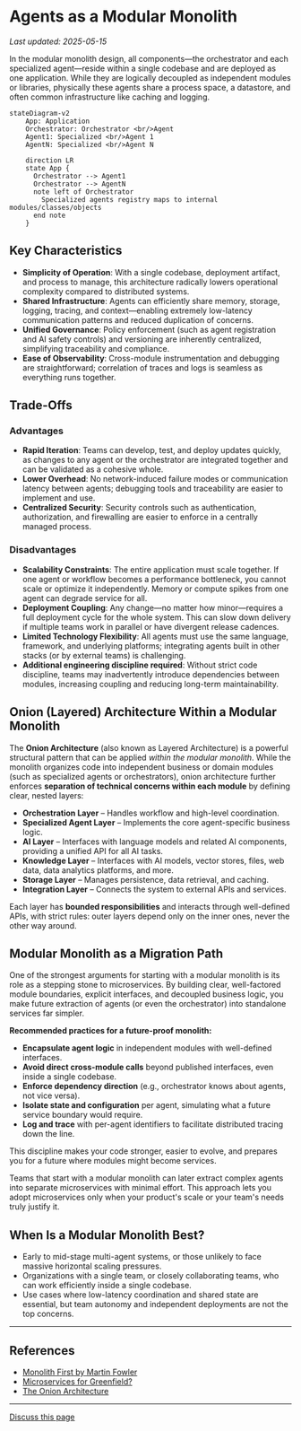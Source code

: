 # Agents as a Modular Monolith

_Last updated: 2025-05-15_

In the modular monolith design, all components—the orchestrator and each
specialized agent—reside within a single codebase and are deployed as one
application. While they are logically decoupled as independent modules or
libraries, physically these agents share a process space, a datastore, and often
common infrastructure like caching and logging.

```mermaid
stateDiagram-v2
    App: Application
    Orchestrator: Orchestrator <br/>Agent
    Agent1: Specialized <br/>Agent 1
    AgentN: Specialized <br/>Agent N

    direction LR
    state App {
      Orchestrator --> Agent1
      Orchestrator --> AgentN
      note left of Orchestrator
        Specialized agents registry maps to internal modules/classes/objects
      end note
    }
```

## Key Characteristics

- **Simplicity of Operation**: With a single codebase, deployment artifact, and
  process to manage, this architecture radically lowers operational complexity
  compared to distributed systems.
- **Shared Infrastructure**: Agents can efficiently share memory, storage,
  logging, tracing, and context—enabling extremely low-latency communication
  patterns and reduced duplication of concerns.
- **Unified Governance**: Policy enforcement (such as agent registration and AI
  safety controls) and versioning are inherently centralized, simplifying
  traceability and compliance.
- **Ease of Observability**: Cross-module instrumentation and debugging are
  straightforward; correlation of traces and logs is seamless as everything runs
  together.

## Trade-Offs

### Advantages

- **Rapid Iteration**: Teams can develop, test, and deploy updates quickly, as
  changes to any agent or the orchestrator are integrated together and can be
  validated as a cohesive whole.
- **Lower Overhead**: No network-induced failure modes or communication latency
  between agents; debugging tools and traceability are easier to implement and
  use.
- **Centralized Security**: Security controls such as authentication,
  authorization, and firewalling are easier to enforce in a centrally managed
  process.

### Disadvantages

- **Scalability Constraints**: The entire application must scale together. If
  one agent or workflow becomes a performance bottleneck, you cannot scale or
  optimize it independently. Memory or compute spikes from one agent can degrade
  service for all.
- **Deployment Coupling**: Any change—no matter how minor—requires a full
  deployment cycle for the whole system. This can slow down delivery if multiple
  teams work in parallel or have divergent release cadences.
- **Limited Technology Flexibility**: All agents must use the same language,
  framework, and underlying platforms; integrating agents built in other stacks
  (or by external teams) is challenging.
- **Additional engineering discipline required**: Without strict code
  discipline, teams may inadvertently introduce dependencies between modules,
  increasing coupling and reducing long-term maintainability.

## Onion (Layered) Architecture Within a Modular Monolith

The **Onion Architecture** (also known as Layered Architecture) is a powerful
structural pattern that can be applied _within the modular monolith_. While the
monolith organizes code into independent business or domain modules (such as
specialized agents or orchestrators), onion architecture further enforces
**separation of technical concerns within each module** by defining clear,
nested layers:

- **Orchestration Layer** – Handles workflow and high-level coordination.
- **Specialized Agent Layer** – Implements the core agent-specific business
  logic.
- **AI Layer** – Interfaces with language models and related AI components,
  providing a unified API for all AI tasks.
- **Knowledge Layer** – Interfaces with AI models, vector stores, files, web
  data, data analytics platforms, and more.
- **Storage Layer** – Manages persistence, data retrieval, and caching.
- **Integration Layer** – Connects the system to external APIs and services.

Each layer has **bounded responsibilities** and interacts through well-defined
APIs, with strict rules: outer layers depend only on the inner ones, never the
other way around.

## Modular Monolith as a Migration Path

One of the strongest arguments for starting with a modular monolith is its role
as a stepping stone to microservices. By building clear, well-factored module
boundaries, explicit interfaces, and decoupled business logic, you make future
extraction of agents (or even the orchestrator) into standalone services far
simpler.

**Recommended practices for a future-proof monolith:**

- **Encapsulate agent logic** in independent modules with well-defined
  interfaces.
- **Avoid direct cross-module calls** beyond published interfaces, even inside a
  single codebase.
- **Enforce dependency direction** (e.g., orchestrator knows about agents, not
  vice versa).
- **Isolate state and configuration** per agent, simulating what a future
  service boundary would require.
- **Log and trace** with per-agent identifiers to facilitate distributed tracing
  down the line.

This discipline makes your code stronger, easier to evolve, and prepares you for
a future where modules might become services.

Teams that start with a modular monolith can later extract complex agents into
separate microservices with minimal effort. This approach lets you adopt
microservices only when your product's scale or your team's needs truly justify
it.

## When Is a Modular Monolith Best?

- Early to mid-stage multi-agent systems, or those unlikely to face massive
  horizontal scaling pressures.
- Organizations with a single team, or closely collaborating teams, who can work
  efficiently inside a single codebase.
- Use cases where low-latency coordination and shared state are essential, but
  team autonomy and independent deployments are not the top concerns.

---

## References

- [Monolith First by Martin Fowler](https://martinfowler.com/bliki/MonolithFirst.html)
- [Microservices for Greenfield?](https://samnewman.io/blog/2015/04/07/microservices-for-greenfield/)
- [The Onion Architecture](https://jeffreypalermo.com/2008/07/the-onion-architecture-part-1/)

---
<a class="github-button" href="https://github.com/microsoft/multi-agent-reference-architecture/discussions/new?category=q-a&body=Source: [Modular Monolith](https://github.com/microsoft/multi-agent-reference-architecture/blob/main/docs/design-options/Modular-Monolith.md)" data-icon="octicon-comment-discussion" target="_blank" data-size="large" aria-label="Discuss buttons/github-buttons on GitHub">Discuss this page</a>  <script async defer src="https://buttons.github.io/buttons.js"></script>
